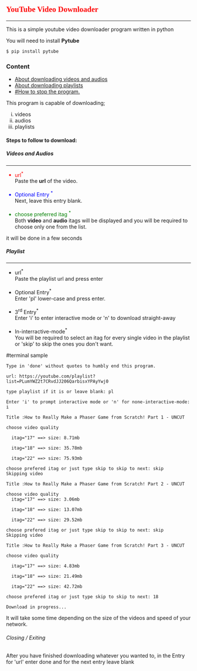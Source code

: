 <h2 style="font-family: Times New Roman; color:red;">YouTube Video Downloader</h2><hr />
<p>This is a simple youtube video downloader program written in python </p>

You will need to install **Pytube**
```bash
$ pip install pytube
```
<h3>Content</h3>
<ul>
    <li><a href="#video">About downloading videos and audios</a></li>
    <li><a href="#playlist">About downloading playlists</a></li>
    <li><a href="#exit">#How to stop the program.</a></li>
</ul>
<p>This program is capable of downloading;</p>
<ol type ='i'>
    <li>videos</li>
    <li>audios</li>
    <li>playlists</li>
</ol>
<h4>Steps to follow to download:</h4>
<h5 id = 'video'>Videos and Audios</h5><hr />
<ul>
    <li style="color:red;">url<sup>*</sup> </li>
    <dt>Paste the <b>url</b> of the video.</dt><br />
    <li style="color:blue">Optional Entry <sup>*</sup> </li>
    <dt>Next, leave this entry blank. </dt><br />
    <li style="color:green;">choose preferred itag <sup>*</sup></li>
    <dt>Both <b>video</b> and <b>audio</b> itags will be displayed and you will be required to choose only one from the list.</dt>
</ul>
<p>it will be done in a few seconds</p>
<h5 id="playlist">Playlist</h5><hr />
<ul>
    <li>url<sup>*</sup></li>
    <dt>Paste the playlist url and press enter</dt><br />
    <li>Optional Entry<sup>*</sup></li>
    <dt>Enter 'pl' lower-case and press enter.</dt><br />
    <li>3<sup>rd</sup> Entry<sup>*</sup></li>
    <dt>Enter 'i' to enter interactive mode or 'n' to download straight-away</dt><br />
    <li>In-interractive-mode<sup>*</sup></li>
    <dt>You will be required to select an itag for every single video in the playlist or 'skip' to skip the ones you don't want.</dt>
</ul>
#terminal sample

```text
Type in 'done' without quotes to humbly end this program.

url: https://youtube.com/playlist?list=PLumYWZ2t7CRvdJJ206QarbisxYPAyYwj0

type playlist if it is or leave blank: pl

Enter 'i' to prompt interactive mode or 'n' for none-interactive-mode: i

Title :How to Really Make a Phaser Game from Scratch! Part 1 - UNCUT

choose video quality

  itag="17" ==> size: 8.71mb
  
  itag="18" ==> size: 35.78mb
  
  itag="22" ==> size: 75.93mb
  
choose prefered itag or just type skip to skip to next: skip
Skipping video

Title :How to Really Make a Phaser Game from Scratch! Part 2 - UNCUT

choose video quality
  itag="17" ==> size: 3.06mb
  
  itag="18" ==> size: 13.07mb
  
  itag="22" ==> size: 29.52mb
  
choose prefered itag or just type skip to skip to next: skip
Skipping video

Title :How to Really Make a Phaser Game from Scratch! Part 3 - UNCUT

choose video quality

  itag="17" ==> size: 4.83mb
  
  itag="18" ==> size: 21.49mb
  
  itag="22" ==> size: 42.72mb
  
choose prefered itag or just type skip to skip to next: 18

Download in progress...
```

<p>lt will take some time depending on the size of the videos and speed of your network.</p>
<h6 id="exit">Closing / Exiting</h6>
After you have finished downloading whatever you wanted to, in the Entry for 'url' enter done and for the next entry leave blank
